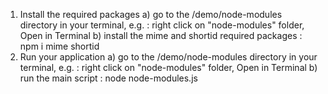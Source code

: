 1. Install the required packages
    a) go to the /demo/node-modules directory in your terminal, e.g. : right click on "node-modules" folder, Open in Terminal
    b) install the mime and shortid required packages : 
    npm i mime shortid
2. Run your application
    a) go to the /demo/node-modules directory in your terminal, e.g. : right click on "node-modules" folder, Open in Terminal
    b) run the main script : node node-modules.js